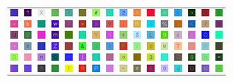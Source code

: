 <table>
<tr>
<td><img src="gr3.gif"></td>
<td><img src="3F.gif"></td>
<td><img src="58.gif"></td>
<td><img src="gr2.gif"></td>
<td><img src="49.gif"></td>
<td><img src="45.gif"></td>
<td><img src="23.gif"></td>
<td><img src="72.gif"></td>
<td><img src="32.gif"></td>
<td><img src="41.gif"></td>
<td><img src="27.gif"></td>
<td><img src="65.gif"></td>
<td><img src="6B.gif"></td>
<td><img src="61.gif"></td>
<td><img src="48.gif"></td>
<td><img src="7D.gif"></td>
</tr>
<tr>
<td><img src="3C.gif"></td>
<td><img src="62.gif"></td>
<td><img src="3B.gif"></td>
<td><img src="77.gif"></td>
<td><img src="37.gif"></td>
<td><img src="3E.gif"></td>
<td><img src="38.gif"></td>
<td><img src="56.gif"></td>
<td><img src="5B.gif"></td>
<td><img src="52.gif"></td>
<td><img src="5D.gif"></td>
<td><img src="25.gif"></td>
<td><img src="6A.gif"></td>
<td><img src="4B.gif"></td>
<td><img src="2F.gif"></td>
<td><img src="57.gif"></td>
</tr>
<tr>
<td><img src="55.gif"></td>
<td><img src="40.gif"></td>
<td><img src="7C.gif"></td>
<td><img src="6D.gif"></td>
<td><img src="60.gif"></td>
<td><img src="2A.gif"></td>
<td><img src="59.gif"></td>
<td><img src="73.gif"></td>
<td><img src="2B.gif"></td>
<td><img src="24.gif"></td>
<td><img src="4C.gif"></td>
<td><img src="39.gif"></td>
<td><img src="69.gif"></td>
<td><img src="7A.gif"></td>
<td><img src="4F.gif"></td>
<td><img src="2C.gif"></td>
</tr>
<tr>
<td><img src="5E.gif"></td>
<td><img src="78.gif"></td>
<td><img src="3A.gif"></td>
<td><img src="5A.gif"></td>
<td><img src="2E.gif"></td>
<td><img src="26.gif"></td>
<td><img src="4A.gif"></td>
<td><img src="29.gif"></td>
<td><img src="46.gif"></td>
<td><img src="6C.gif"></td>
<td><img src="63.gif"></td>
<td><img src="75.gif"></td>
<td><img src="54.gif"></td>
<td><img src="53.gif"></td>
<td><img src="79.gif"></td>
<td><img src="47.gif"></td>
</tr>
<tr>
<td><img src="42.gif"></td>
<td><img src="2D.gif"></td>
<td><img src="6E.gif"></td>
<td><img src="43.gif"></td>
<td><img src="21.gif"></td>
<td><img src="7B.gif"></td>
<td><img src="28.gif"></td>
<td><img src="70.gif"></td>
<td><img src="6F.gif"></td>
<td><img src="74.gif"></td>
<td><img src="33.gif"></td>
<td><img src="4D.gif"></td>
<td><img src="44.gif"></td>
<td><img src="36.gif"></td>
<td><img src="68.gif"></td>
<td><img src="3D.gif"></td>
</tr>
<tr>
<td><img src="gr1.gif"></td>
<td><img src="67.gif"></td>
<td><img src="35.gif"></td>
<td><img src="7E.gif"></td>
<td><img src="66.gif"></td>
<td><img src="71.gif"></td>
<td><img src="50.gif"></td>
<td><img src="31.gif"></td>
<td><img src="22.gif"></td>
<td><img src="76.gif"></td>
<td><img src="34.gif"></td>
<td><img src="30.gif"></td>
<td><img src="64.gif"></td>
<td><img src="51.gif"></td>
<td><img src="4E.gif"></td>
<td><img src="5F.gif"></td>
</tr>
</table>
